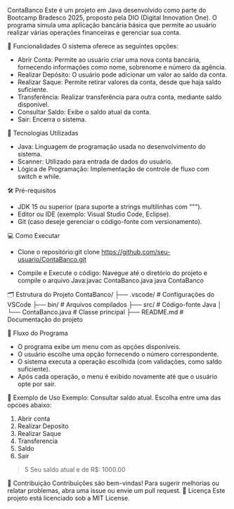 ContaBanco
Este é um projeto em Java desenvolvido como parte do Bootcamp Bradesco 2025, proposto pela DIO (Digital Innovation One). O programa simula uma aplicação bancária básica que permite ao usuário realizar várias operações financeiras e gerenciar sua conta.

📝 Funcionalidades
O sistema oferece as seguintes opções:
- Abrir Conta: Permite ao usuário criar uma nova conta bancária, fornecendo informações como nome, sobrenome e número da agência.
- Realizar Depósito: O usuário pode adicionar um valor ao saldo da conta.
- Realizar Saque: Permite retirar valores da conta, desde que haja saldo suficiente.
- Transferência: Realizar transferência para outra conta, mediante saldo disponível.
- Consultar Saldo: Exibe o saldo atual da conta.
- Sair: Encerra o sistema.

🚀 Tecnologias Utilizadas
- Java: Linguagem de programação usada no desenvolvimento do sistema.
- Scanner: Utilizado para entrada de dados do usuário.
- Lógica de Programação: Implementação de controle de fluxo com switch e while.

🛠️ Pré-requisitos
- JDK 15 ou superior (para suporte a strings multilinhas com """).
- Editor ou IDE (exemplo: Visual Studio Code, Eclipse).
- Git (caso deseje gerenciar o código-fonte com versionamento).

💻 Como Executar
- Clone o repositório:git clone https://github.com/seu-usuario/ContaBanco.git

- Compile e Execute o código: Navegue até o diretório do projeto e compile o arquivo Java:javac ContaBanco.java
java ContaBanco


🗂 Estrutura do Projeto
ContaBanco/
├── .vscode/              # Configurações do VSCode
├── bin/                  # Arquivos compilados
├── src/                  # Código-fonte Java
│   └── ContaBanco.java   # Classe principal
├── README.md             # Documentação do projeto


📜 Fluxo do Programa
- O programa exibe um menu com as opções disponíveis.
- O usuário escolhe uma opção fornecendo o número correspondente.
- O sistema executa a operação escolhida (com validações, como saldo suficiente).
- Após cada operação, o menu é exibido novamente até que o usuário opte por sair.

📖 Exemplo de Uso
Exemplo: Consultar saldo atual.
Escolha entre uma das opcoes abaixo:
1) Abrir conta
2) Realizar Deposito
3) Realizar Saque
4) Transferencia
5) Saldo
6) Sair
> 5
Seu saldo atual e de R$: 1000.00



🤝 Contribuição
Contribuições são bem-vindas! Para sugerir melhorias ou relatar problemas, abra uma issue ou envie um pull request.
📄 Licença
Este projeto está licenciado sob a MIT License.

